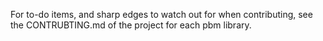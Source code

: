 For to-do items, and sharp edges to watch out for when contributing, see the CONTRUBTING.md of the project for each pbm library.